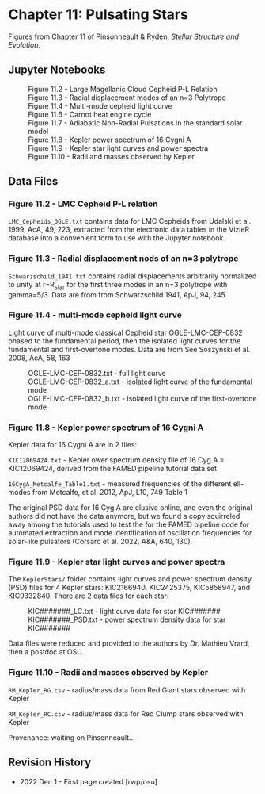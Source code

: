 # Chapter 11: Pulsating Stars

Figures from Chapter 11 of Pinsonneault & Ryden, *Stellar Structure and Evolution*.

## Jupyter Notebooks
<dl>
    <dd>Figure 11.2 - Large Magellanic Cloud Cepheid P-L Relation
    <dd>Figure 11.3 - Radial displacement modes of an n=3 Polytrope
    <dd>Figure 11.4 - Multi-mode cepheid light curve
    <dd>Figure 11.6 - Carnot heat engine cycle
    <dd>Figure 11.7 - Adiabatic Non-Radial Pulsations in the standard solar model
    <dd>Figure 11.8 - Kepler power spectrum of 16 Cygni A
    <dd>Figure 11.9 - Kepler star light curves and power spectra
    <dd>Figure 11.10 - Radii and masses observed by Kepler
</dl>

## Data Files

### Figure 11.2 - LMC Cepheid P-L relation

`LMC_Cepheids_OGLE.txt` contains data for LMC Cepheids from Udalski et al. 1999, AcA, 49, 223, extracted from the electronic data tables in the VizieR database
into a convenient form to use with the Jupyter notebook.

### Figure 11.3 - Radial displacement nods of an n=3 polytrope

`Schwarzschild_1941.txt` contains radial displacements arbitrarily normalized to unity at r=R<sub>star</sub> for
the first three modes in an n=3 polytrope with gamma=5/3. Data are from from Schwarzschild 1941, ApJ, 94, 245.

### Figure 11.4 - multi-mode cepheid light curve

Light curve of multi-mode classical Cepheid star OGLE-LMC-CEP-0832 phased to the fundamental period, then the isolated 
light curves for the fundamental and first-overtone modes.  Data are from See Soszynski et al. 2008, AcA, 58, 163
<dl>
    <dd>OGLE-LMC-CEP-0832.txt - full light curve
    <dd>OGLE-LMC-CEP-0832_a.txt - isolated light curve of the fundamental mode
    <dd>OGLE-LMC-CEP-0832_b.txt - isolated light curve of the first-overtone mode
</dl>

### Figure 11.8 - Kepler power spectrum of 16 Cygni A

Kepler data for 16 Cygni A are in 2 files:

`KIC12069424.txt` - Kepler ower spectrum density file of 16 Cyg A = KIC12069424, derived from the FAMED pipeline tutorial data set

`16CygA_Metcalfe_Table1.txt` - measured frequencies of the different ell-modes from Metcalfe, et al. 2012, ApJ, L10, 749 Table 1

The original PSD data for 16 Cyg A are elusive online, and even the original authors did not have the data anymore, but we found a copy
squirreled away among the tutorials used to test the for the FAMED pipeline code for automated extraction and mode identification of oscillation 
frequencies for solar-like pulsators (Corsaro et al. 2022, A&A, 640, 130).

### Figure 11.9 - Kepler star light curves and power spectra

The `KeplerStars/` folder contains light curves and power spectrum density (PSD) files for 4 Kepler stars: KIC2166940, KIC2425375, KIC5858947, and KIC9332840. 
There are 2 data files for each star:
<dl>
  <dd>KIC#######_LC.txt - light curve data for star KIC#######
  <dd>KIC#######_PSD.txt - power spectrum density data for star KIC#######
</dl>
Data files were reduced and provided to the authors by Dr. Mathieu Vrard, then a postdoc at OSU.

### Figure 11.10 - Radii and masses observed by Kepler

`RM_Kepler_RG.csv` - radius/mass data from Red Giant stars observed with Kepler

`RM_Kepler_RC.csv` - radius/mass data for Red Clump stars observed with Kepler

Provenance:  waiting on Pinsonneault...

## Revision History

 * 2022 Dec 1 - First page created [rwp/osu]
